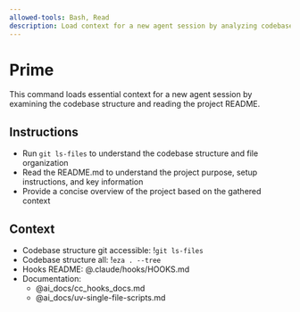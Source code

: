 ```yaml
---
allowed-tools: Bash, Read
description: Load context for a new agent session by analyzing codebase structure and README
---
```


# Prime

This command loads essential context for a new agent session by examining the codebase structure and reading the project README.

## Instructions
- Run `git ls-files` to understand the codebase structure and file organization
- Read the README.md to understand the project purpose, setup instructions, and key information
- Provide a concise overview of the project based on the gathered context

## Context
- Codebase structure git accessible: !`git ls-files`
- Codebase structure all: !`eza . --tree`
- Hooks README: @.claude/hooks/HOOKS.md
- Documentation: 
  - @ai_docs/cc_hooks_docs.md
  - @ai_docs/uv-single-file-scripts.md